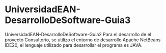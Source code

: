 # UniversidadEAN-DesarrolloDeSoftware-Guia3
UniversidadEAN-DesarrolloDeSoftware-Guia2
Para el desarrollo de el proyecto Consultorio, se utilizo el entorno de desarrollo Apache NetBeans IDE20, el lenguaje utilizado para desarrollar el programa es JAVA.
